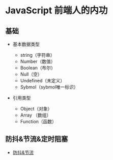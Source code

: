 # JavaScript 前端人的内功


## 基础
* 基本数据类型
  * string（字符串）
  * Number（数值）
  * Boolean（布尔）
  * Null（空）
  * Undefined（未定义）
  * Sybmol（sybmol唯一标识）

* 引用类型
   * Object（对象）
   * Array （数组）
   * Function（函数）

## 防抖&节流&定时阻塞
* [防抖&节流](./节流与防抖/README.md)